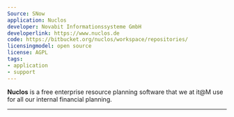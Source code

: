 ```yaml
---
Source: SNow
application: Nuclos
developer: Novabit Informationssysteme GmbH
developerlink: https://www.nuclos.de
code: https://bitbucket.org/nuclos/workspace/repositories/
licensingmodel: open source
license: AGPL
tags:
- application
- support
---
```


__Nuclos__ is a free enterprise resource planning software that we at it@M use for all our internal financial planning.


---
